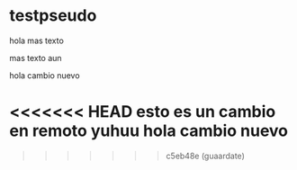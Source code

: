 # testpseudo

hola mas texto 

mas texto aun 

hola 
cambio nuevo

<<<<<<< HEAD
esto es un cambio en remoto yuhuu
hola cambio nuevo
=======

>>>>>>> c5eb48e (guaardate)
